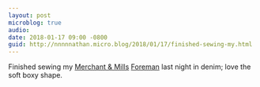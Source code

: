 ```yaml
---
layout: post
microblog: true
audio: 
date: 2018-01-17 09:00 -0800
guid: http://nnnnnathan.micro.blog/2018/01/17/finished-sewing-my.html
---
```

Finished sewing my [Merchant & Mills](http://merchantandmills.com/) [Foreman](http://merchantandmills.com/store/patterns/the-foreman/) last night in denim; love the soft boxy shape.
